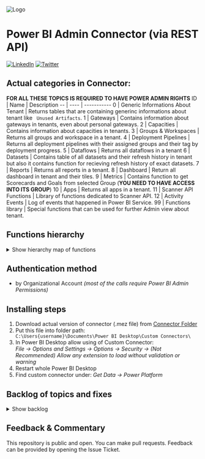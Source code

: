 ![Logo](https://github.com/tirnovar/Power-BI-Admin-REST-API-Connector/blob/main/02%20-%20Source%20for%20Connector/Icon/Exported/PBIADMINAPI80.png) 
# Power BI Admin Connector (via REST API)
[![LinkedIn](https://img.shields.io/badge/linkedin-%230077B5.svg?style=for-the-badge&logo=linkedin&logoColor=white)](https://www.linkedin.com/in/%C5%A1t%C4%9Bp%C3%A1n-re%C5%A1l-464084152/) [![Twitter](https://img.shields.io/badge/twitter-%231DA1F2.svg?style=for-the-badge&logo=Twitter&logoColor=white)](https://twitter.com/tpnRel1)

## Actual categories in Connector:
**FOR ALL THESE TOPICS IS REQUIRED TO HAVE POWER ADMIN RIGHTS**
ID | Name | Description
-- | ---- | ----------- 
0 | Generic Informations About Tenant | Returns tables that are containing generinc informations about tenant like <code> Unused Artifacts</code>.
1 | Gateways | Contains information about gateways in tenants, even about personal gateways.
2 | Capacities | Contains information about capacities in tenants.
3 | Groups & Workspaces | Returns all groups and workspace in a tenant.
4 | Deployment Pipelines | Returns all deployment pipelines with their assigned groups and their tag by deployment progress.
5 | Dataflows | Returns all dataflows in a tenant
6 | Datasets | Contains table of all datasets and their refresh history in tenant but also it contains function for recieving refresh history of exact datasets.
7 | Reports | Returns all reports in a tenant.
8 | Dashboard | Return all dashboard in tenant and their tiles.
9 | Metrics | Contains function to get Scorecards and Goals from selected Group (**YOU NEED TO HAVE ACCESS INTO ITS GROUP**)
10 | Apps | Returns all apps in a tenant.
11 | Scanner API Functions | Library of functions dedicated to Scanner API.
12 | Activity Events | Log of events that happened in Power BI Service.
99 | Functions library | Special functions that can be used for further Admin view about tenant.

## Functions hierarchy
<details>
<summary>Show hierarchy map of functions</summary>

    Power BI ADMIN REST API [Connector]
    ├── Generic Informations About Tenant 
    │   ├── Avaiable Features
    │   ├── Encryption Tenant Keys
    │   ├── Imports
    │   ├── Links shared to whole organization
    │   ├── Reports published to Web
    │   └── Unused Artifacts in Groups (All)
    ├── Gateways
    │   ├── Gateways
    │   ├── Gateways under my Administration
    │   └── Datasources of gatewas under my Administration
    ├── Capacities
    │   ├── Capacities
    │   └── Users of Capacities
    ├── Groups & Workspaces
    │   └── Groups
    ├── Deployment Pipelines
    │   └── Deployment Pipelines
    ├── Dataflows
    │   ├── Dataflows
    │   ├── Users of Dataflows
    │   ├── Datasources of Dataflows
    │   └── Storage Accounts assigned with Dataflows
    ├── Datasets
    │   ├── Datasets
    │   ├── Refreshables
    │   ├── Refresh history of Datasets (All)
    │   ├── (fx) Datasources of Dataset
    │   ├── (fx) Parameters of Dataset
    │   └── (fx) Refresh history of Dataset
    ├── Reports
    │   ├── Reports
    │   ├── Users of Reports
    │   └── Subscriptions of Reports
    ├── Dashboard
    │   ├── Dashboards
    │   ├── Users of Dashboards
    │   ├── Subscriptions of Dashboards
    │   └── Tiles from Dashboards (All)
    ├── Metrics
    │   ├── (fx) Goals
    │   ├── (fx) Goal Values and Notes
    │   └── (fx) Scorecards
    ├── Apps
    │   ├── Apps
    │   └── Users of Apps
    ├── Scanner API Functions
    │   ├── Scanner API - Modified Workspaces
    │   ├── (fx) Scanner API - Get Info
    │   └── (fx) Scanner API - Result
    ├── Activity Events
    │   ├── Activity Events in last 30 days
    │   ├── Activity Events before two days
    └── Functions library
        ├── (fx) Execute Query against dataset
        ├── (fx) Own API Call
        ├── (fx) User - Artifact Access
        └── (fx) User - Subscriptions
        
</details>

## Authentication method
- by Organizational Account *(most of the calls require Power BI Admin Permissions)*

## Installing steps
1) Download actual version of connector (.mez file) from [Connector Folder](https://github.com/tirnovar/Power-BI-Admin-REST-API-Connector/tree/main/01%20-%20Connector)
2) Put this file into folder path: <code> C:\Users\{username}\Documents\Power BI Desktop\Custom Connectors\ </code>
3) In Power BI Desktop allow using of Custom Connector: \
  *File -> Options and Settings -> Options -> Security -> (Not Recommended) Allow any extension to load without validation or warning*
4) Restart whole Power BI Desktop
5) Find custom connector under: *Get Data -> Power Platform*

## Backlog of topics and fixes
<details>
<summary>Show backlog</summary>

- Data Labels
- Function for Unused Artifacts (by Workspace ID)
- Function for Datasets to Dataflow Links (Dataset ID)

</details>

## Feedback & Commentary
This repository is public and open. You can make pull requests. Feedback can be provided by opening the Issue Ticket.
